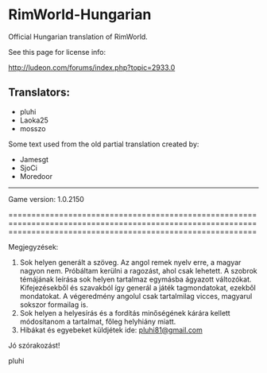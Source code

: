 ﻿RimWorld-Hungarian
==================

Official Hungarian translation of RimWorld.

See this page for license info:

http://ludeon.com/forums/index.php?topic=2933.0


Translators:
---------------------
- pluhi
- Laoka25
- mosszo

Some text used from the old partial translation created by:
- Jamesgt
- SjoCi
- Moredoor

---------------------

Game version: 1.0.2150


==================================================================================================================================================================

Megjegyzések:

1. Sok helyen generált a szöveg. Az angol remek nyelv erre, a magyar nagyon nem. Próbáltam kerülni a ragozást, ahol csak lehetett. A szobrok témájának leírása sok helyen tartalmaz egymásba ágyazott változókat. Kifejezésekből és szavakból így generál a játék tagmondatokat, ezekből mondatokat. A végeredmény angolul csak tartalmilag vicces, magyarul sokszor formailag is.
2. Sok helyen a helyesírás és a fordítás minőségének kárára kellett módosítanom a tartalmat, főleg helyhiány miatt.
3. Hibákat és egyebeket küldjétek ide: pluhi81@gmail.com

Jó szórakozást!

pluhi

